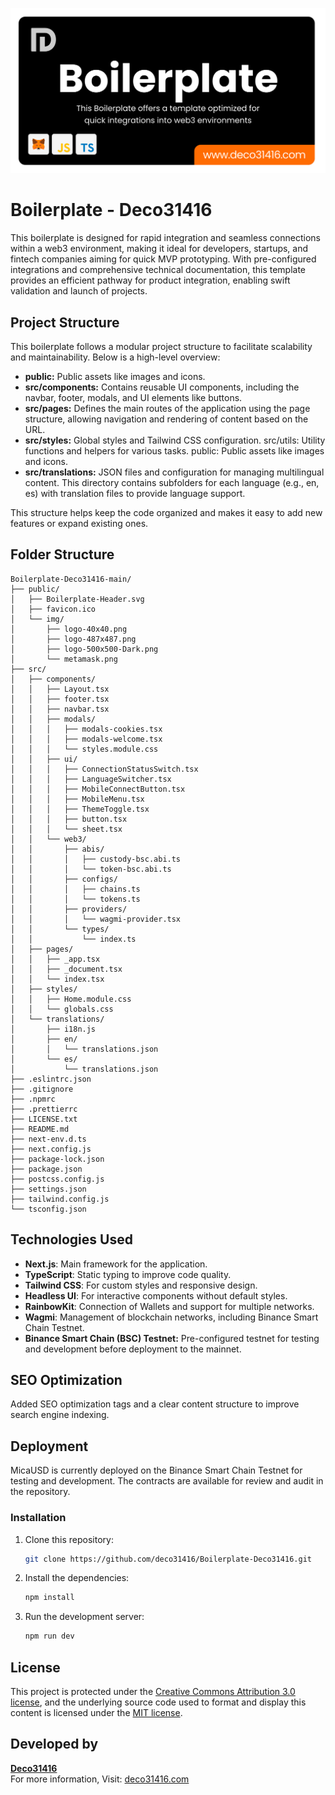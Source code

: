 ![deco31416](https://github.com/deco31416/Boilerplate-Deco31416/blob/main/public/Boilerplate-Header.svg)

# Boilerplate - Deco31416 

This boilerplate is designed for rapid integration and seamless connections within a web3 environment, making it ideal for developers, startups, and fintech companies aiming for quick MVP prototyping. With pre-configured integrations and comprehensive technical documentation, this template provides an efficient pathway for product integration, enabling swift validation and launch of projects.

## Project Structure

This boilerplate follows a modular project structure to facilitate scalability and maintainability. Below is a high-level overview:

- **public:** Public assets like images and icons.
- **src/components:** Contains reusable UI components, including the navbar, footer, modals, and UI elements like buttons.
- **src/pages:** Defines the main routes of the application using the page structure, allowing navigation and rendering of content based on the URL.
- **src/styles:** Global styles and Tailwind CSS configuration.
src/utils: Utility functions and helpers for various tasks.
public: Public assets like images and icons.
- **src/translations:** JSON files and configuration for managing multilingual content. This directory contains subfolders for each language (e.g., en, es) with translation files to provide language support.

This structure helps keep the code organized and makes it easy to add new features or expand existing ones.

## Folder Structure

```plaintext
Boilerplate-Deco31416-main/
├── public/
│   ├── Boilerplate-Header.svg
│   ├── favicon.ico
│   └── img/
│       ├── logo-40x40.png
│       ├── logo-487x487.png
│       ├── logo-500x500-Dark.png
│       └── metamask.png
├── src/
│   ├── components/
│   │   ├── Layout.tsx
│   │   ├── footer.tsx
│   │   ├── navbar.tsx
│   │   ├── modals/
│   │   │   ├── modals-cookies.tsx
│   │   │   ├── modals-welcome.tsx
│   │   │   └── styles.module.css
│   │   ├── ui/
│   │   │   ├── ConnectionStatusSwitch.tsx
│   │   │   ├── LanguageSwitcher.tsx
│   │   │   ├── MobileConnectButton.tsx
│   │   │   ├── MobileMenu.tsx
│   │   │   ├── ThemeToggle.tsx
│   │   │   ├── button.tsx
│   │   │   └── sheet.tsx
│   │   └── web3/
│   │       ├── abis/
│   │       │   ├── custody-bsc.abi.ts
│   │       │   └── token-bsc.abi.ts
│   │       ├── configs/
│   │       │   ├── chains.ts
│   │       │   └── tokens.ts
│   │       ├── providers/
│   │       │   └── wagmi-provider.tsx
│   │       └── types/
│   │           └── index.ts
│   ├── pages/
│   │   ├── _app.tsx
│   │   ├── _document.tsx
│   │   └── index.tsx
│   ├── styles/
│   │   ├── Home.module.css
│   │   └── globals.css
│   └── translations/
│       ├── i18n.js
│       ├── en/
│       │   └── translations.json
│       └── es/
│           └── translations.json
├── .eslintrc.json
├── .gitignore
├── .npmrc
├── .prettierrc
├── LICENSE.txt
├── README.md
├── next-env.d.ts
├── next.config.js
├── package-lock.json
├── package.json
├── postcss.config.js
├── settings.json
├── tailwind.config.js
└── tsconfig.json
```

## Technologies Used

- **Next.js**: Main framework for the application.
- **TypeScript**: Static typing to improve code quality.
- **Tailwind CSS**: For custom styles and responsive design.
- **Headless UI**: For interactive components without default styles.
- **RainbowKit**: Connection of Wallets and support for multiple networks.
- **Wagmi**: Management of blockchain networks, including Binance Smart Chain Testnet.
- **Binance Smart Chain (BSC) Testnet:** Pre-configured testnet for testing and development before deployment to the mainnet.

## SEO Optimization

Added SEO optimization tags and a clear content structure to improve search engine indexing.

## Deployment

MicaUSD is currently deployed on the Binance Smart Chain Testnet for testing and development. The contracts are available for review and audit in the repository.

### Installation

1. Clone this repository:
   ```bash
   git clone https://github.com/deco31416/Boilerplate-Deco31416.git
   ```
2. Install the dependencies:
   ```bash
   npm install
   ```
3. Run the development server:
   ```bash
   npm run dev
   ```

## License

This project is protected under the [Creative Commons Attribution 3.0 license](https://creativecommons.org/licenses/by/3.0/us/deed.en), and the underlying source code used to format and display this content is licensed under the [MIT license](https://github.com/deco31416/Boilerplate-Deco31416/blob/main/LICENSE.txt).

## Developed by

**[Deco31416](https://github.com/deco31416)**  
For more information, Visit: [deco31416.com](https://www.deco31416.com/)
